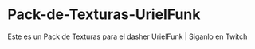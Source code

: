 # Pack-de-Texturas-UrielFunk
Este es un Pack de Texturas para el dasher UrielFunk | Siganlo en Twitch

